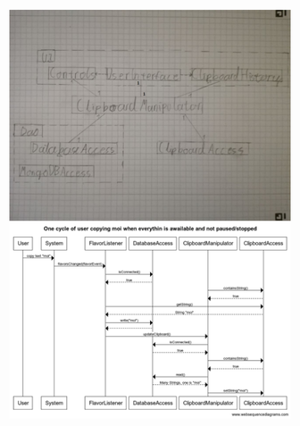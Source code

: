 ![Kuva arkkitehtuurista](./arkkitehtuuri1.jpg)
![Kuva siitä kun käyttäjä kopioi moi](./userCopying.png)
